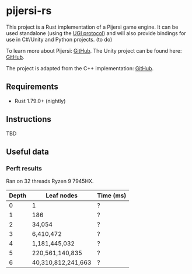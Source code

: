 # pijersi-rs

This project is a Rust implementation of a Pijersi game engine. It can be used standalone (using the [UGI protocol](https://github.com/arthur-liu-lsh/pijersi-engine/blob/main/ugi.md)) and will also provide bindings for use in C#/Unity and Python projects. (to do)

To learn more about Pijersi: [GitHub](https://github.com/LucasBorboleta/pijersi).
The Unity project can be found here: [GitHub](https://github.com/arthur-liu-lsh/pijersi-unity).

The project is adapted from the C++ implementation: [GitHub](https://github.com/arthur-liu-lsh/pijersi-engine).

## Requirements

* Rust 1.79.0+ (nightly)

## Instructions

TBD

## Useful data

### Perft results

Ran on 32 threads Ryzen 9 7945HX.

| Depth | Leaf nodes         | Time (ms) |
|-------|--------------------|-----------|
| 0     | 1                  | ?         |
| 1     | 186                | ?    |
| 2     | 34,054             | ?     |
| 3     | 6,410,472          | ?     |
| 4     | 1,181,445,032      | ?   |
| 5     | 220,561,140,835    | ?  |
| 6     | 40,310,812,241,663 | ?  |